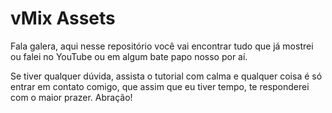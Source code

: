 # vMix Assets

Fala galera, aqui nesse repositório você vai encontrar tudo que já mostrei
ou falei no YouTube ou em algum bate papo nosso por aí.

Se tiver qualquer dúvida, assista o tutorial com calma e qualquer coisa 
é só entrar em contato comigo, que assim que eu tiver tempo, te responderei
com o maior prazer. Abração!
